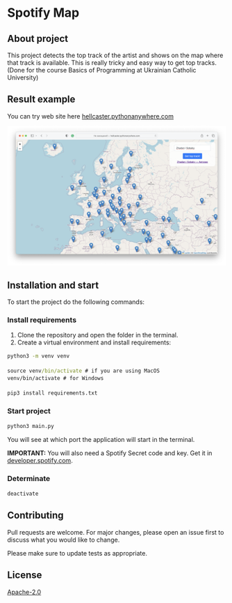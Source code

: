 # Spotify Map

## About project

This project detects the top track of the artist and shows on the map where that track is available. This is really tricky and easy way to get top tracks. (Done for the course Basics of Programming at Ukrainian Catholic University)

## Result example

You can try web site here [hellcaster.pythonanywhere.com](https://hellcaster.pythonanywhere.com/)

![Example](./example.png)

## Installation and start

To start the project do the following commands:

### Install requirements

1. Clone the repository and open the folder in the terminal.
2. Create a virtual environment and install requirements:

```cmd
python3 -m venv venv

source venv/bin/activate # if you are using MacOS
venv/bin/activate # for Windows

pip3 install requirements.txt
```

### Start project

```cmd
python3 main.py
```

You will see at which port the application will start in the terminal.

**IMPORTANT:** You will also need a Spotify Secret code and key. Get it in [developer.spotify.com](https://developer.spotify.com).

### Determinate

```cmd
deactivate
```

## Contributing

Pull requests are welcome. For major changes, please open an issue first
to discuss what you would like to change.

Please make sure to update tests as appropriate.

## License

[Apache-2.0](https://www.apache.org/licenses/LICENSE-2.0)
